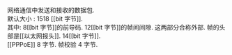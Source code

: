 网络通信中发送和接收的数据包.  
默认大小 : 1518 [[bit 字节]].  
其中: 8[[bit 字节]]的前导码.  12[[bit 字节]]的帧间间隙.  这两部分合称外部. 
帧的头部是[[以太网报头]].  14[[bit 字节]].  
[[PPPoE]] 8 字节. 
帧校验 4 字节.  


